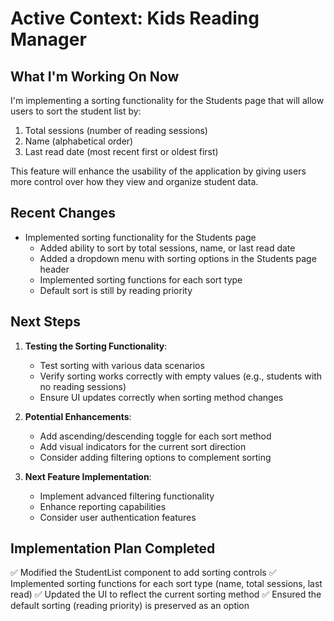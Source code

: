 # Active Context: Kids Reading Manager

## What I'm Working On Now
I'm implementing a sorting functionality for the Students page that will allow users to sort the student list by:
1. Total sessions (number of reading sessions)
2. Name (alphabetical order)
3. Last read date (most recent first or oldest first)

This feature will enhance the usability of the application by giving users more control over how they view and organize student data.

## Recent Changes
- Implemented sorting functionality for the Students page
  - Added ability to sort by total sessions, name, or last read date
  - Added a dropdown menu with sorting options in the Students page header
  - Implemented sorting functions for each sort type
  - Default sort is still by reading priority

## Next Steps
1. **Testing the Sorting Functionality**:
   - Test sorting with various data scenarios
   - Verify sorting works correctly with empty values (e.g., students with no reading sessions)
   - Ensure UI updates correctly when sorting method changes

2. **Potential Enhancements**:
   - Add ascending/descending toggle for each sort method
   - Add visual indicators for the current sort direction
   - Consider adding filtering options to complement sorting

3. **Next Feature Implementation**:
   - Implement advanced filtering functionality
   - Enhance reporting capabilities
   - Consider user authentication features

## Implementation Plan Completed
✅ Modified the StudentList component to add sorting controls
✅ Implemented sorting functions for each sort type (name, total sessions, last read)
✅ Updated the UI to reflect the current sorting method
✅ Ensured the default sorting (reading priority) is preserved as an option